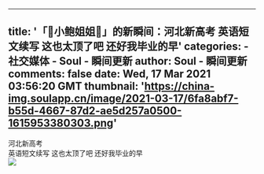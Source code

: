 
---
title: '「🎈小鲍姐姐🎈」的新瞬间：河北新高考
英语短文续写
这也太顶了吧
还好我毕业的早'
categories: 
    - 社交媒体
    - Soul - 瞬间更新
author: Soul - 瞬间更新
comments: false
date: Wed, 17 Mar 2021 03:56:20 GMT
thumbnail: 'https://china-img.soulapp.cn/image/2021-03-17/6fa8abf7-b55d-4667-87d2-ae5d257a0500-1615953380303.png'
---

<div>   
河北新高考<br>英语短文续写
这也太顶了吧
还好我毕业的早<br><img src="https://china-img.soulapp.cn/image/2021-03-17/6fa8abf7-b55d-4667-87d2-ae5d257a0500-1615953380303.png" referrerpolicy="no-referrer">  
</div>
            